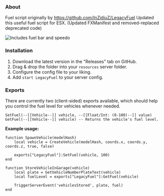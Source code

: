 ### About
Fuel script originally by https://github.com/InZidiuZ/LegacyFuel
Updated this useful fuel script for ESX. (Updated FXManifest and removed-replaced deprecated code)

![Includes fuel bar and speedo](https://i.imgur.com/ivukrYc.png)


### Installation
1) Download the latest version in the "Releases" tab on GitHub.
2) Drag & drop the folder into your `resources` server folder.
3) Configure the config file to your liking.
4) Add `start LegacyFuel` to your server config.

### Exports
There are currently two (client-sided) exports available, which should help you control the fuel level for vehicles whenever needed.

```
SetFuel(--[[Vehicle--]] vehicle, --[[Float/Int: (0-100)--]] value)
GetFuel(--[[Vehicle--]] vehicle) -- Returns the vehicle's fuel level.
```

**Example usage:**
```
function SpawnVehicle(modelHash)
    local vehicle = CreateVehicle(modelHash, coords.x, coords.y, coords.z, true, false)

    exports["LegacyFuel"]:SetFuel(vehicle, 100)
end

function StoreVehicleInGarage(vehicle)
    local plate = GetVehicleNumberPlateText(vehicle)
    local fuelLevel = exports["LegacyFuel"]:GetFuel(vehicle)

    TriggerServerEvent('vehiclesStored', plate, fuel)
end
